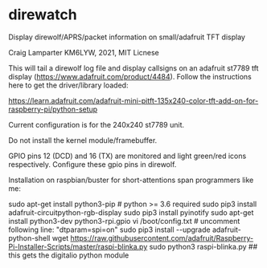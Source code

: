# direwatch
Display direwolf/APRS/packet information on small/adafruit TFT display




Craig Lamparter KM6LYW,  2021, MIT Licnese

This will tail a direwolf log file and display callsigns on an
adafruit st7789 tft display (https://www.adafruit.com/product/4484).
Follow the instructions here to get the driver/library loaded:

https://learn.adafruit.com/adafruit-mini-pitft-135x240-color-tft-add-on-for-raspberry-pi/python-setup

Current configuration is for the 240x240 st7789 unit.

Do not install the kernel module/framebuffer.

GPIO pins 12 (DCD) and 16 (TX) are monitored and light green/red icons
respectively.  Configure these gpio pins in direwolf.


Installation on raspbian/buster for short-attentions span programmers like me:

sudo apt-get install python3-pip   # python >= 3.6 required
sudo pip3 install adafruit-circuitpython-rgb-display
sudo pip3 install pyinotify
sudo apt-get install python3-dev python3-rpi.gpio
vi /boot/config.txt  # uncomment following line: "dtparam=spi=on"
sudo pip3 install --upgrade adafruit-python-shell
wget https://raw.githubusercontent.com/adafruit/Raspberry-Pi-Installer-Scripts/master/raspi-blinka.py
sudo python3 raspi-blinka.py   ## this gets the digitalio python module
